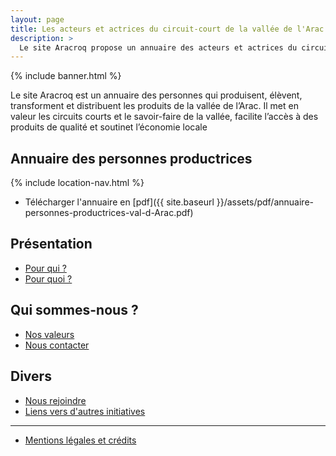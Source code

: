 ```yaml
---
layout: page
title: Les acteurs et actrices du circuit-court de la vallée de l'Arac 
description: >
  Le site Aracroq propose un annuaire des acteurs et actrices du circuit-court de la vallée de l'Arac. Il vise à mettre en valeur le savoir-faire des personnes artisanes, agricultrices et productrices de cette vallée, en facilitant l'accès à des produits locaux de qualité. Aracroq offre une plateforme pour découvrir les richesses du territoire, soutenir les économies locales, et promouvoir des modes de consommation responsables. Que vous habitiez la vallée ou soyez de passage le site vous invite à explorer la diversité des offres et à participer à la vie économique et culturelle de la vallée de l'Arac.
---
```


{% include banner.html %}

Le site Aracroq est un annuaire des personnes qui produisent, élèvent, transforment et distribuent les produits de la vallée de l’Arac. Il met en valeur les circuits courts et le savoir-faire de la vallée, facilite l’accès à des produits de qualité et soutinet l’économie locale 

## Annuaire des personnes productrices

{% include location-nav.html %}

- Télécharger l'annuaire en [pdf]({{ site.baseurl }}/assets/pdf/annuaire-personnes-productrices-val-d-Arac.pdf)

## Présentation

- [Pour qui ?](/pour-qui)
- [Pour quoi ?](/pour-quoi)

## Qui sommes-nous ?

- [Nos valeurs](/nos-valeurs)
- [Nous contacter](/nous-contacter)

## Divers

- [Nous rejoindre](/nous-rejoindre)
- [Liens vers d'autres initiatives](/liens-autres-initiatives)

---

- [Mentions légales et crédits](/mentions)
